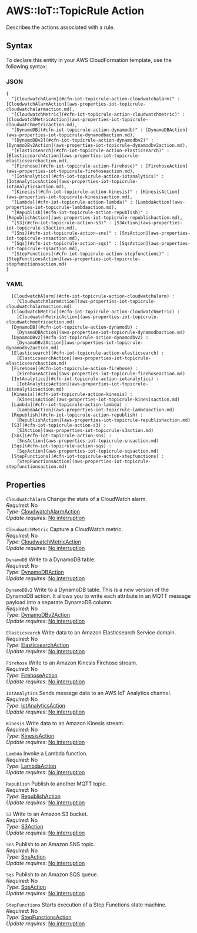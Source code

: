 # AWS::IoT::TopicRule Action<a name="aws-properties-iot-topicrule-action"></a>

Describes the actions associated with a rule\.

## Syntax<a name="aws-properties-iot-topicrule-action-syntax"></a>

To declare this entity in your AWS CloudFormation template, use the following syntax:

### JSON<a name="aws-properties-iot-topicrule-action-syntax.json"></a>

```
{
  "[CloudwatchAlarm](#cfn-iot-topicrule-action-cloudwatchalarm)" : [CloudwatchAlarmAction](aws-properties-iot-topicrule-cloudwatchalarmaction.md),
  "[CloudwatchMetric](#cfn-iot-topicrule-action-cloudwatchmetric)" : [CloudwatchMetricAction](aws-properties-iot-topicrule-cloudwatchmetricaction.md),
  "[DynamoDB](#cfn-iot-topicrule-action-dynamodb)" : [DynamoDBAction](aws-properties-iot-topicrule-dynamodbaction.md),
  "[DynamoDBv2](#cfn-iot-topicrule-action-dynamodbv2)" : [DynamoDBv2Action](aws-properties-iot-topicrule-dynamodbv2action.md),
  "[Elasticsearch](#cfn-iot-topicrule-action-elasticsearch)" : [ElasticsearchAction](aws-properties-iot-topicrule-elasticsearchaction.md),
  "[Firehose](#cfn-iot-topicrule-action-firehose)" : [FirehoseAction](aws-properties-iot-topicrule-firehoseaction.md),
  "[IotAnalytics](#cfn-iot-topicrule-action-iotanalytics)" : [IotAnalyticsAction](aws-properties-iot-topicrule-iotanalyticsaction.md),
  "[Kinesis](#cfn-iot-topicrule-action-kinesis)" : [KinesisAction](aws-properties-iot-topicrule-kinesisaction.md),
  "[Lambda](#cfn-iot-topicrule-action-lambda)" : [LambdaAction](aws-properties-iot-topicrule-lambdaaction.md),
  "[Republish](#cfn-iot-topicrule-action-republish)" : [RepublishAction](aws-properties-iot-topicrule-republishaction.md),
  "[S3](#cfn-iot-topicrule-action-s3)" : [S3Action](aws-properties-iot-topicrule-s3action.md),
  "[Sns](#cfn-iot-topicrule-action-sns)" : [SnsAction](aws-properties-iot-topicrule-snsaction.md),
  "[Sqs](#cfn-iot-topicrule-action-sqs)" : [SqsAction](aws-properties-iot-topicrule-sqsaction.md),
  "[StepFunctions](#cfn-iot-topicrule-action-stepfunctions)" : [StepFunctionsAction](aws-properties-iot-topicrule-stepfunctionsaction.md)
}
```

### YAML<a name="aws-properties-iot-topicrule-action-syntax.yaml"></a>

```
﻿  [CloudwatchAlarm](#cfn-iot-topicrule-action-cloudwatchalarm) : 
    [CloudwatchAlarmAction](aws-properties-iot-topicrule-cloudwatchalarmaction.md)
﻿  [CloudwatchMetric](#cfn-iot-topicrule-action-cloudwatchmetric) : 
    [CloudwatchMetricAction](aws-properties-iot-topicrule-cloudwatchmetricaction.md)
﻿  [DynamoDB](#cfn-iot-topicrule-action-dynamodb) : 
    [DynamoDBAction](aws-properties-iot-topicrule-dynamodbaction.md)
﻿  [DynamoDBv2](#cfn-iot-topicrule-action-dynamodbv2) : 
    [DynamoDBv2Action](aws-properties-iot-topicrule-dynamodbv2action.md)
﻿  [Elasticsearch](#cfn-iot-topicrule-action-elasticsearch) : 
    [ElasticsearchAction](aws-properties-iot-topicrule-elasticsearchaction.md)
﻿  [Firehose](#cfn-iot-topicrule-action-firehose) : 
    [FirehoseAction](aws-properties-iot-topicrule-firehoseaction.md)
﻿  [IotAnalytics](#cfn-iot-topicrule-action-iotanalytics) : 
    [IotAnalyticsAction](aws-properties-iot-topicrule-iotanalyticsaction.md)
﻿  [Kinesis](#cfn-iot-topicrule-action-kinesis) : 
    [KinesisAction](aws-properties-iot-topicrule-kinesisaction.md)
﻿  [Lambda](#cfn-iot-topicrule-action-lambda) : 
    [LambdaAction](aws-properties-iot-topicrule-lambdaaction.md)
﻿  [Republish](#cfn-iot-topicrule-action-republish) : 
    [RepublishAction](aws-properties-iot-topicrule-republishaction.md)
﻿  [S3](#cfn-iot-topicrule-action-s3) : 
    [S3Action](aws-properties-iot-topicrule-s3action.md)
﻿  [Sns](#cfn-iot-topicrule-action-sns) : 
    [SnsAction](aws-properties-iot-topicrule-snsaction.md)
﻿  [Sqs](#cfn-iot-topicrule-action-sqs) : 
    [SqsAction](aws-properties-iot-topicrule-sqsaction.md)
﻿  [StepFunctions](#cfn-iot-topicrule-action-stepfunctions) : 
    [StepFunctionsAction](aws-properties-iot-topicrule-stepfunctionsaction.md)
```

## Properties<a name="aws-properties-iot-topicrule-action-properties"></a>

`CloudwatchAlarm`  <a name="cfn-iot-topicrule-action-cloudwatchalarm"></a>
Change the state of a CloudWatch alarm\.  
*Required*: No  
*Type*: [CloudwatchAlarmAction](aws-properties-iot-topicrule-cloudwatchalarmaction.md)  
*Update requires*: [No interruption](https://docs.aws.amazon.com/AWSCloudFormation/latest/UserGuide/using-cfn-updating-stacks-update-behaviors.html#update-no-interrupt)

`CloudwatchMetric`  <a name="cfn-iot-topicrule-action-cloudwatchmetric"></a>
Capture a CloudWatch metric\.  
*Required*: No  
*Type*: [CloudwatchMetricAction](aws-properties-iot-topicrule-cloudwatchmetricaction.md)  
*Update requires*: [No interruption](https://docs.aws.amazon.com/AWSCloudFormation/latest/UserGuide/using-cfn-updating-stacks-update-behaviors.html#update-no-interrupt)

`DynamoDB`  <a name="cfn-iot-topicrule-action-dynamodb"></a>
Write to a DynamoDB table\.  
*Required*: No  
*Type*: [DynamoDBAction](aws-properties-iot-topicrule-dynamodbaction.md)  
*Update requires*: [No interruption](https://docs.aws.amazon.com/AWSCloudFormation/latest/UserGuide/using-cfn-updating-stacks-update-behaviors.html#update-no-interrupt)

`DynamoDBv2`  <a name="cfn-iot-topicrule-action-dynamodbv2"></a>
Write to a DynamoDB table\. This is a new version of the DynamoDB action\. It allows you to write each attribute in an MQTT message payload into a separate DynamoDB column\.  
*Required*: No  
*Type*: [DynamoDBv2Action](aws-properties-iot-topicrule-dynamodbv2action.md)  
*Update requires*: [No interruption](https://docs.aws.amazon.com/AWSCloudFormation/latest/UserGuide/using-cfn-updating-stacks-update-behaviors.html#update-no-interrupt)

`Elasticsearch`  <a name="cfn-iot-topicrule-action-elasticsearch"></a>
Write data to an Amazon Elasticsearch Service domain\.  
*Required*: No  
*Type*: [ElasticsearchAction](aws-properties-iot-topicrule-elasticsearchaction.md)  
*Update requires*: [No interruption](https://docs.aws.amazon.com/AWSCloudFormation/latest/UserGuide/using-cfn-updating-stacks-update-behaviors.html#update-no-interrupt)

`Firehose`  <a name="cfn-iot-topicrule-action-firehose"></a>
Write to an Amazon Kinesis Firehose stream\.  
*Required*: No  
*Type*: [FirehoseAction](aws-properties-iot-topicrule-firehoseaction.md)  
*Update requires*: [No interruption](https://docs.aws.amazon.com/AWSCloudFormation/latest/UserGuide/using-cfn-updating-stacks-update-behaviors.html#update-no-interrupt)

`IotAnalytics`  <a name="cfn-iot-topicrule-action-iotanalytics"></a>
Sends message data to an AWS IoT Analytics channel\.  
*Required*: No  
*Type*: [IotAnalyticsAction](aws-properties-iot-topicrule-iotanalyticsaction.md)  
*Update requires*: [No interruption](https://docs.aws.amazon.com/AWSCloudFormation/latest/UserGuide/using-cfn-updating-stacks-update-behaviors.html#update-no-interrupt)

`Kinesis`  <a name="cfn-iot-topicrule-action-kinesis"></a>
Write data to an Amazon Kinesis stream\.  
*Required*: No  
*Type*: [KinesisAction](aws-properties-iot-topicrule-kinesisaction.md)  
*Update requires*: [No interruption](https://docs.aws.amazon.com/AWSCloudFormation/latest/UserGuide/using-cfn-updating-stacks-update-behaviors.html#update-no-interrupt)

`Lambda`  <a name="cfn-iot-topicrule-action-lambda"></a>
Invoke a Lambda function\.  
*Required*: No  
*Type*: [LambdaAction](aws-properties-iot-topicrule-lambdaaction.md)  
*Update requires*: [No interruption](https://docs.aws.amazon.com/AWSCloudFormation/latest/UserGuide/using-cfn-updating-stacks-update-behaviors.html#update-no-interrupt)

`Republish`  <a name="cfn-iot-topicrule-action-republish"></a>
Publish to another MQTT topic\.  
*Required*: No  
*Type*: [RepublishAction](aws-properties-iot-topicrule-republishaction.md)  
*Update requires*: [No interruption](https://docs.aws.amazon.com/AWSCloudFormation/latest/UserGuide/using-cfn-updating-stacks-update-behaviors.html#update-no-interrupt)

`S3`  <a name="cfn-iot-topicrule-action-s3"></a>
Write to an Amazon S3 bucket\.  
*Required*: No  
*Type*: [S3Action](aws-properties-iot-topicrule-s3action.md)  
*Update requires*: [No interruption](https://docs.aws.amazon.com/AWSCloudFormation/latest/UserGuide/using-cfn-updating-stacks-update-behaviors.html#update-no-interrupt)

`Sns`  <a name="cfn-iot-topicrule-action-sns"></a>
Publish to an Amazon SNS topic\.  
*Required*: No  
*Type*: [SnsAction](aws-properties-iot-topicrule-snsaction.md)  
*Update requires*: [No interruption](https://docs.aws.amazon.com/AWSCloudFormation/latest/UserGuide/using-cfn-updating-stacks-update-behaviors.html#update-no-interrupt)

`Sqs`  <a name="cfn-iot-topicrule-action-sqs"></a>
Publish to an Amazon SQS queue\.  
*Required*: No  
*Type*: [SqsAction](aws-properties-iot-topicrule-sqsaction.md)  
*Update requires*: [No interruption](https://docs.aws.amazon.com/AWSCloudFormation/latest/UserGuide/using-cfn-updating-stacks-update-behaviors.html#update-no-interrupt)

`StepFunctions`  <a name="cfn-iot-topicrule-action-stepfunctions"></a>
Starts execution of a Step Functions state machine\.  
*Required*: No  
*Type*: [StepFunctionsAction](aws-properties-iot-topicrule-stepfunctionsaction.md)  
*Update requires*: [No interruption](https://docs.aws.amazon.com/AWSCloudFormation/latest/UserGuide/using-cfn-updating-stacks-update-behaviors.html#update-no-interrupt)